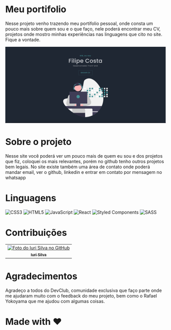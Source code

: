 # Meu portifolio 

Nesse projeto venho trazendo meu portifolio pessoal, onde consta um pouco mais sobre quem sou e o que faço, nele poderá
 encontrar meu CV, projetos onde mostro minhas experiências nas linguagens que cito no site. Fique a vontade.
 
 <img src="./src/assets/projects-photos/portifolio.png"/>
 
 # Sobre o projeto 
 
 Nesse site você poderá ver um pouco mais de quem eu sou e dos projetos que fiz, coloquei os mais relevantes, porém no github tenho outros projetos bem legais. 
 No site existe também uma área de contato onde poderá mandar email, ver o github, linkedin e entrar em contato por mensagem no whatsapp 
 
 # Linguagens 
 
 
 ![CSS3](https://img.shields.io/badge/css3-%231572B6.svg?style=for-the-badge&logo=css3&logoColor=white)
 ![HTML5](https://img.shields.io/badge/html5-%23E34F26.svg?style=for-the-badge&logo=html5&logoColor=white)
 ![JavaScript](https://img.shields.io/badge/javascript-%23323330.svg?style=for-the-badge&logo=javascript&logoColor=%23F7DF1E)
 ![React](https://img.shields.io/badge/react-%2320232a.svg?style=for-the-badge&logo=react&logoColor=%2361DAFB)
 ![Styled Components](https://img.shields.io/badge/styled--components-DB7093?style=for-the-badge&logo=styled-components&logoColor=white)
 ![SASS](https://img.shields.io/badge/SASS-hotpink.svg?style=for-the-badge&logo=SASS&logoColor=white)

# Contribuições

<table>
  <tr>
    <td align="center">
      <a href="https://github.com/iuricode">
        <img src="https://avatars3.githubusercontent.com/u/31936044" width="100px;" alt="Foto do Iuri Silva no GitHub"/><br>
        <sub>
          <b>Iuri Silva</b>
        </sub>
      </a>
    </td>
  </tr>
</table>

# Agradecimentos 

Agradeço a todos do DevClub, comunidade exclusiva que faço parte onde me ajudaram muito com o feedback do meu projeto, bem como o Rafael Yokoyama que me ajudou com algumas coisas.


# Made with ❤️ 
